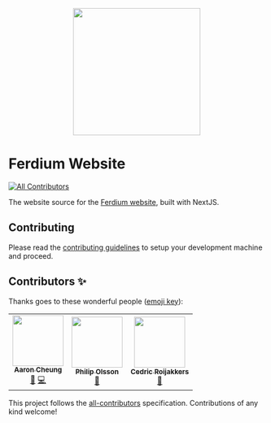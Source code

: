 <p align="center">
    <a href="https://ferdium.org">
      <img src="./assets/logo.png" alt="" width="250"/>
    </a>
</p>

# Ferdium Website

<!-- ALL-CONTRIBUTORS-BADGE:START - Do not remove or modify this section -->
[![All Contributors](https://img.shields.io/badge/all_contributors-3-orange.svg?style=flat-square)](#contributors-)
<!-- ALL-CONTRIBUTORS-BADGE:END -->

The website source for the [Ferdium website](https://ferdium.org), built with NextJS.

## Contributing

Please read the [contributing guidelines](CONTRIBUTING.md) to setup your development machine and proceed.

## Contributors ✨

Thanks goes to these wonderful people ([emoji key](https://allcontributors.org/docs/en/emoji-key)):

<!-- ALL-CONTRIBUTORS-LIST:START - Do not remove or modify this section -->
<!-- prettier-ignore-start -->
<!-- markdownlint-disable -->
<table>
  <tr>
    <td align="center"><a href="http://aaroncheung430.com"><img src="https://avatars.githubusercontent.com/u/21007144?v=4?s=100" width="100px;" alt=""/><br /><sub><b>Aaron Cheung</b></sub></a><br /><a href="https://github.com/ferdium/website/commits?author=AaronCheung430" title="Documentation">📖</a> <a href="https://github.com/ferdium/website/commits?author=AaronCheung430" title="Code">💻</a></td>
    <td align="center"><a href="https://github.com/Dalgam"><img src="https://avatars.githubusercontent.com/u/7426323?v=4?s=100" width="100px;" alt=""/><br /><sub><b>Philip Olsson</b></sub></a><br /><a href="https://github.com/ferdium/website/commits?author=Dalgam" title="Documentation">📖</a></td>
    <td align="center"><a href="https://github.com/cedricroijakkers"><img src="https://avatars.githubusercontent.com/u/15158042?v=4?s=100" width="100px;" alt=""/><br /><sub><b>Cedric Roijakkers</b></sub></a><br /><a href="https://github.com/ferdium/website/commits?author=cedricroijakkers" title="Documentation">📖</a></td>
  </tr>
</table>

<!-- markdownlint-restore -->
<!-- prettier-ignore-end -->

<!-- ALL-CONTRIBUTORS-LIST:END -->

This project follows the [all-contributors](https://github.com/all-contributors/all-contributors) specification. Contributions of any kind welcome!
